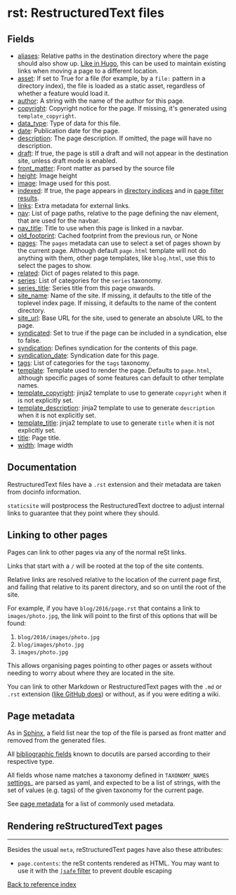 # rst: RestructuredText files

## Fields

* [aliases](../fields/aliases.md): Relative paths in the destination directory where the page should also show up.
[Like in Hugo](https://gohugo.io/extras/aliases/), this can be used to maintain
existing links when moving a page to a different location.
* [asset](../fields/asset.md): If set to True for a file (for example, by a `file:` pattern in a directory
index), the file is loaded as a static asset, regardless of whether a feature
would load it.
* [author](../fields/author.md): A string with the name of the author for this page.
* [copyright](../fields/copyright.md): Copyright notice for the page. If missing, it's generated using
`template_copyright`.
* [data_type](../fields/data_type.md): Type of data for this file.
* [date](../fields/date.md): Publication date for the page.
* [description](../fields/description.md): The page description. If omitted, the page will have no description.
* [draft](../fields/draft.md): If true, the page is still a draft and will not appear in the destination site,
unless draft mode is enabled.
* [front_matter](../fields/front_matter.md): Front matter as parsed by the source file
* [height](../fields/height.md): Image height
* [image](../fields/image.md): Image used for this post.
* [indexed](../fields/indexed.md): If true, the page appears in [directory indices](dir.md) and in
[page filter results](page_filter.md).
* [links](../fields/links.md): Extra metadata for external links.
* [nav](../fields/nav.md): List of page paths, relative to the page defining the nav element, that
are used for the navbar.
* [nav_title](../fields/nav_title.md): Title to use when this page is linked in a navbar.
* [old_footprint](../fields/old_footprint.md): Cached footprint from the previous run, or None
* [pages](../fields/pages.md): The `pages` metadata can use to select a set of pages shown by the current
page. Although default `page.html` template will not do anything with them,
other page templates, like `blog.html`, use this to select the pages to show.
* [related](../fields/related.md): Dict of pages related to this page.
* [series](../fields/series.md): List of categories for the `series` taxonomy.
* [series_title](../fields/series_title.md): Series title from this page onwards.
* [site_name](../fields/site_name.md): Name of the site. If missing, it defaults to the title of the toplevel index
page. If missing, it defaults to the name of the content directory.
* [site_url](../fields/site_url.md): Base URL for the site, used to generate an absolute URL to the page.
* [syndicated](../fields/syndicated.md): Set to true if the page can be included in a syndication, else to false.
* [syndication](../fields/syndication.md): Defines syndication for the contents of this page.
* [syndication_date](../fields/syndication_date.md): Syndication date for this page.
* [tags](../fields/tags.md): List of categories for the `tags` taxonomy.
* [template](../fields/template.md): Template used to render the page. Defaults to `page.html`, although specific
pages of some features can default to other template names.
* [template_copyright](../fields/template_copyright.md): jinja2 template to use to generate `copyright` when it is not explicitly set.
* [template_description](../fields/template_description.md): jinja2 template to use to generate `description` when it is not
explicitly set.
* [template_title](../fields/template_title.md): jinja2 template to use to generate `title` when it is not explicitly set.
* [title](../fields/title.md): Page title.
* [width](../fields/width.md): Image width

## Documentation

RestructuredText files have a `.rst` extension and their metadata are taken
from docinfo information.

`staticsite` will postprocess the RestructuredText doctree to adjust internal
links to guarantee that they point where they should.


## Linking to other pages

Pages can link to other pages via any of the normal reSt links.

Links that start with a `/` will be rooted at the top of the site contents.

Relative links are resolved relative to the location of the current page first,
and failing that relative to its parent directory, and so on until the root of
the site.

For example, if you have `blog/2016/page.rst` that contains a link to
`images/photo.jpg`, the link will point to the first of this
options that will be found:

1. `blog/2016/images/photo.jpg`
2. `blog/images/photo.jpg`
3. `images/photo.jpg`

This allows organising pages pointing to other pages or assets without needing
to worry about where they are located in the site.

You can link to other Markdown or RestructuredText pages with the `.md` or
`.rst` extension ([like GitHub does](https://help.github.com/articles/relative-links-in-readmes/))
or without, as if you were editing a wiki.


Page metadata
-------------

As in [Sphinx](http://www.sphinx-doc.org/en/stable/markup/misc.html#file-wide-metadata),
a field list near the top of the file is parsed as front matter and removed
from the generated files.

All [bibliographic fields](http://docutils.sourceforge.net/docs/ref/rst/restructuredtext.html#bibliographic-fields)
known to docutils are parsed according to their respective type.

All fields whose name matches a taxonomy defined in `TAXONOMY_NAMES`
[settings](../settings.md)_ are parsed as yaml, and expected to be a list of
strings, with the set of values (e.g. tags) of the given taxonomy for the
current page.

See [page metadata](../metadata.md) for a list of commonly used metadata.


## Rendering reStructuredText pages
--------------------------------

Besides the usual `meta`, reStructuredText pages have also these attributes:

* `page.contents`: the reSt contents rendered as HTML. You may want to use
  it with the [`|safe` filter](https://jinja.palletsprojects.com/en/2.10.x/templates/#safe)
  to prevent double escaping

[Back to reference index](../README.md)
